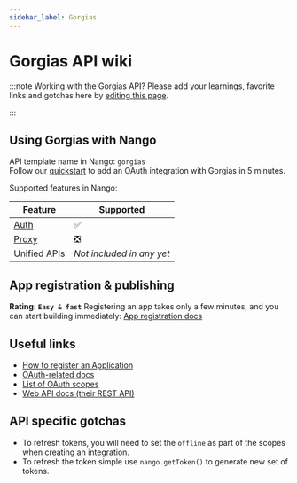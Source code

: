 ```yaml
---
sidebar_label: Gorgias
---
```


# Gorgias API wiki

:::note Working with the Gorgias API?
Please add your learnings, favorite links and gotchas here by [editing this page](https://github.com/nangohq/nango/tree/master/docs/docs/providers/gorgias.md).

:::

## Using Gorgias with Nango

API template name in Nango: `gorgias`  
Follow our [quickstart](../quickstart.md) to add an OAuth integration with Gorgias in 5 minutes.

Supported features in Nango:

| Feature                            | Supported                 |
| ---------------------------------- | ------------------------- |
| [Auth](/nango-auth/core-concepts)  | ✅                        |
| [Proxy](/nango-unified-apis/proxy) | ❎                        |
| Unified APIs                       | _Not included in any yet_ |

## App registration & publishing

**Rating: `Easy & fast`**
Registering an app takes only a few minutes, and you can start building immediately: [App registration docs](https://developers.gorgias.com/docs/1-register-on-developer-portal)

## Useful links

-   [How to register an Application](https://developers.gorgias.com/docs/1-register-on-developer-portal)
-   [OAuth-related docs](https://developers.gorgias.com/docs/oauth2-authentication-for-creating-apps-with-gorgias)
-   [List of OAuth scopes](https://developers.gorgias.com/docs/oauth2-scopes)
-   [Web API docs (their REST API)](https://developers.gorgias.com/reference/introduction)

## API specific gotchas

-   To refresh tokens, you will need to set the `offline` as part of the scopes when creating an integration.
-   To refresh the token simple use `nango.getToken()` to generate new set of tokens.
